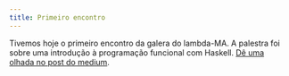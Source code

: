 ```yaml
---
title: Primeiro encontro
---
```


Tivemos hoje o primeiro encontro da galera do lambda-MA. A palestra foi
sobre uma introdução à programação funcional com Haskell. [Dê uma olhada no post do medium](https://medium.com/lambda-ma/o-que-%C3%A9-o-lamba-ma-e-porque-voc%C3%AA-deve-participar-1cd6631eb514).
